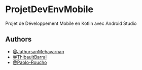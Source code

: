 # ProjetDevEnvMobile
Projet de Développement Mobile en Kotlin avec Android Studio
## Authors

- [@JathursanMehavarnan](https://github.com/JathursanMehavarnan)
- [@ThibaultBarral](https://github.com/ThibaultBarral)
- [@Paolo-Roucho](https://github.com/Paolo-Roucho)

